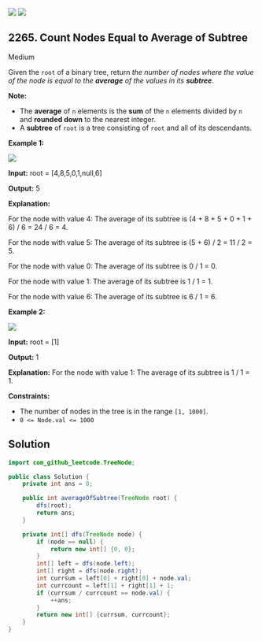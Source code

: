 [![](https://img.shields.io/github/stars/javadev/LeetCode-in-Java?label=Stars&style=flat-square)](https://github.com/javadev/LeetCode-in-Java)
[![](https://img.shields.io/github/forks/javadev/LeetCode-in-Java?label=Fork%20me%20on%20GitHub%20&style=flat-square)](https://github.com/javadev/LeetCode-in-Java/fork)

## 2265\. Count Nodes Equal to Average of Subtree

Medium

Given the `root` of a binary tree, return _the number of nodes where the value of the node is equal to the **average** of the values in its **subtree**_.

**Note:**

*   The **average** of `n` elements is the **sum** of the `n` elements divided by `n` and **rounded down** to the nearest integer.
*   A **subtree** of `root` is a tree consisting of `root` and all of its descendants.

**Example 1:**

![](https://assets.leetcode.com/uploads/2022/03/15/image-20220315203925-1.png)

**Input:** root = [4,8,5,0,1,null,6]

**Output:** 5

**Explanation:**

For the node with value 4: The average of its subtree is (4 + 8 + 5 + 0 + 1 + 6) / 6 = 24 / 6 = 4.

For the node with value 5: The average of its subtree is (5 + 6) / 2 = 11 / 2 = 5.

For the node with value 0: The average of its subtree is 0 / 1 = 0.

For the node with value 1: The average of its subtree is 1 / 1 = 1.

For the node with value 6: The average of its subtree is 6 / 1 = 6.

**Example 2:**

![](https://assets.leetcode.com/uploads/2022/03/26/image-20220326133920-1.png)

**Input:** root = [1]

**Output:** 1

**Explanation:** For the node with value 1: The average of its subtree is 1 / 1 = 1.

**Constraints:**

*   The number of nodes in the tree is in the range `[1, 1000]`.
*   `0 <= Node.val <= 1000`

## Solution

```java
import com_github_leetcode.TreeNode;

public class Solution {
    private int ans = 0;

    public int averageOfSubtree(TreeNode root) {
        dfs(root);
        return ans;
    }

    private int[] dfs(TreeNode node) {
        if (node == null) {
            return new int[] {0, 0};
        }
        int[] left = dfs(node.left);
        int[] right = dfs(node.right);
        int currsum = left[0] + right[0] + node.val;
        int currcount = left[1] + right[1] + 1;
        if (currsum / currcount == node.val) {
            ++ans;
        }
        return new int[] {currsum, currcount};
    }
}
```